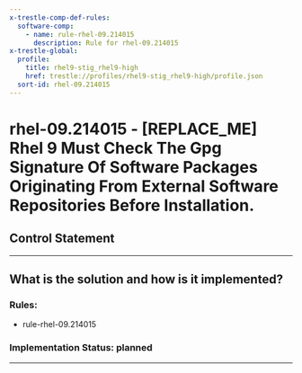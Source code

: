 ```yaml
---
x-trestle-comp-def-rules:
  software-comp:
    - name: rule-rhel-09.214015
      description: Rule for rhel-09.214015
x-trestle-global:
  profile:
    title: rhel9-stig_rhel9-high
    href: trestle://profiles/rhel9-stig_rhel9-high/profile.json
  sort-id: rhel-09.214015
---
```


# rhel-09.214015 - \[REPLACE_ME\] Rhel 9 Must Check The Gpg Signature Of Software Packages Originating From External Software Repositories Before Installation.

## Control Statement

______________________________________________________________________

## What is the solution and how is it implemented?

<!-- For implementation status enter one of: implemented, partial, planned, alternative, not-applicable -->

<!-- Note that the list of rules under ### Rules: is read-only and changes will not be captured after assembly to JSON -->

<!-- Add control implementation description here for control: rhel-09.214015 -->

### Rules:

  - rule-rhel-09.214015

### Implementation Status: planned

______________________________________________________________________

